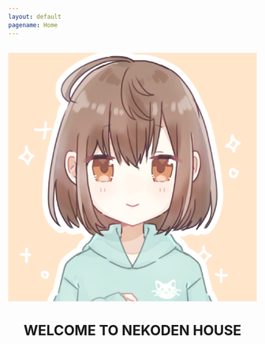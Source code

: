 ```yaml
---
layout: default
pagename: Home
---
```

<div>
  <!--
  <script langage="Javascript">
    var i,num=6;
    var hist=new MakeArray(10);
    hist[1]=3;
    hist[2]=8;
    hist[3]=14;
    hist[4]=8;
    hist[5]=6;
    hist[6]=2;
    
    for (i=1;i<num;1++) {
         document.write("<IMG SRC='./assets/images/1DB335EC-94D8-41C9-8D3F-F605D3DF0694.png' HSPACE=10
             WIDTH=20"," HEIGHT=",hist[i]*10,">");
    }
  </script>
  -->
<div style="display: block; width: 100%; text-align: center;">
  <center>
    <br>
    <div class="circle_icon_main"><img src="./assets/images/icon.PNG" class="circle_icon_main"></div>
    <h1>WELCOME TO NEKODEN HOUSE</h1> 
  </center>
</div>
